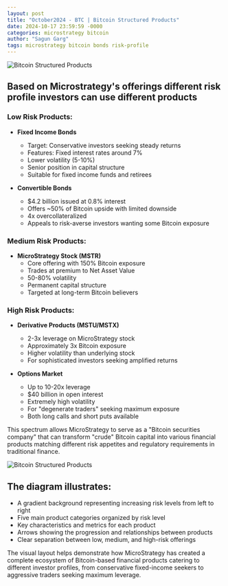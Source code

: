 ```yaml
---
layout: post
title: "October2024 - BTC | Bitcoin Structured Products"
date: 2024-10-17 23:59:59 -0000
categories: microstrategy bitcoin
author: "Sagun Garg"
tags: microstrategy bitcoin bonds risk-profile
---
```


![Bitcoin Structured Products](https://sagungarg.com/assets/img/blog-post-images/microstrategy-bitcoin-structured-products-2.png)

## Based on Microstrategy's offerings different risk profile investors can use different products

### Low Risk Products:

  - **Fixed Income Bonds**
    * Target: Conservative investors seeking steady returns
    * Features: Fixed interest rates around 7%
    * Lower volatility (5-10%)
    * Senior position in capital structure
    * Suitable for fixed income funds and retirees

  - **Convertible Bonds**
    * $4.2 billion issued at 0.8% interest
    * Offers ~50% of Bitcoin upside with limited downside
    * 4x overcollateralized
    * Appeals to risk-averse investors wanting some Bitcoin exposure

### Medium Risk Products:

  - **MicroStrategy Stock (MSTR)**
    * Core offering with 150% Bitcoin exposure
    * Trades at premium to Net Asset Value
    * 50-80% volatility
    * Permanent capital structure
    * Targeted at long-term Bitcoin believers

### High Risk Products:

  - **Derivative Products (MSTU/MSTX)**
    * 2-3x leverage on MicroStrategy stock
    * Approximately 3x Bitcoin exposure
    * Higher volatility than underlying stock
    * For sophisticated investors seeking amplified returns

  - **Options Market**
    * Up to 10-20x leverage
    * $40 billion in open interest
    * Extremely high volatility
    * For "degenerate traders" seeking maximum exposure
    * Both long calls and short puts available

This spectrum allows MicroStrategy to serve as a "Bitcoin securities company" that can transform "crude" Bitcoin capital into various financial products matching different risk appetites and regulatory requirements in traditional finance.

![Bitcoin Structured Products](https://sagungarg.com/assets/img/blog-post-images/microstrategy-bitcoin-structured-products.png)

## The diagram illustrates:
- A gradient background representing increasing risk levels from left to right
- Five main product categories organized by risk level
- Key characteristics and metrics for each product
- Arrows showing the progression and relationships between products
- Clear separation between low, medium, and high-risk offerings

The visual layout helps demonstrate how MicroStrategy has created a complete ecosystem of Bitcoin-based financial products catering to different investor profiles, from conservative fixed-income seekers to aggressive traders seeking maximum leverage.